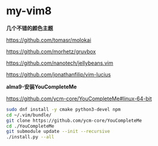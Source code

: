 # my-vim8
**几个不错的颜色主题**

https://github.com/tomasr/molokai

https://github.com/morhetz/gruvbox

https://github.com/nanotech/jellybeans.vim

https://github.com/jonathanfilip/vim-lucius


**alma9-安装YouCompleteMe**

https://github.com/ycm-core/YouCompleteMe#linux-64-bit

```bash
sudo dnf install -y cmake python3-devel npm
cd ~/.vim/bundle/
git clone https://github.com/ycm-core/YouCompleteMe
cd ./YouCompleteMe
git submodule update --init --recursive
./install.py --all
```
